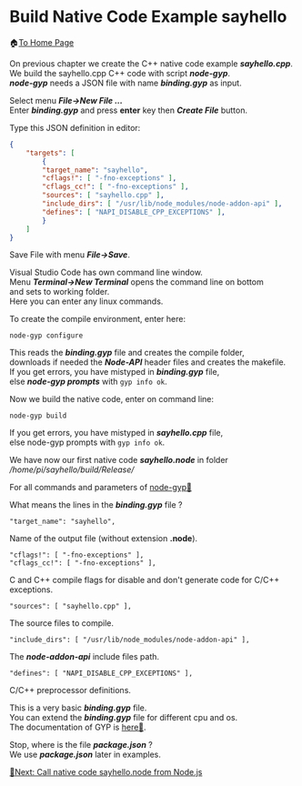 # Build Native Code Example sayhello
🏠[To Home Page](README.md)

On previous chapter we create the C++ native code example ***sayhello.cpp***.<br>
We build the sayhello.cpp C++ code with script ***node-gyp***.<br>
***node-gyp*** needs a JSON file with name ***binding.gyp*** as input.<br>

Select menu ***File->New File ...***<br>
Enter ***binding.gyp*** and press **enter** key then ***Create File*** button.<br>

Type this JSON definition in editor:

```JSON
{
    "targets": [
        {
        "target_name": "sayhello",
        "cflags!": [ "-fno-exceptions" ],
        "cflags_cc!": [ "-fno-exceptions" ],
        "sources": [ "sayhello.cpp" ],
        "include_dirs": [ "/usr/lib/node_modules/node-addon-api" ],
        "defines": [ "NAPI_DISABLE_CPP_EXCEPTIONS" ],
        }
    ]
}
```
Save File with menu ***File->Save***.

Visual Studio Code has own command line window.<br>
Menu ***Terminal->New Terminal*** opens the command line on bottom<br>
and sets to working folder.<br>
Here you can enter any linux commands.<br>

To create the compile environment, enter here:<br>
```
node-gyp configure
```
This reads the ***binding.gyp*** file and creates the compile folder,<br>
downloads if needed the ***Node-API*** header files and creates the makefile.<br>
If you get errors, you have mistyped in ***binding.gyp*** file,<br>
else ***node-gyp prompts*** with ```gyp info ok```.<br>

Now we build the native code, enter on command line:
```
node-gyp build
```
If you get errors, you have mistyped in ***sayhello.cpp*** file,<br>
else node-gyp prompts with ```gyp info ok```.<br>

We have now our first native code ***sayhello.node*** in folder<br>
*/home/pi/sayhello/build/Release/*

For all commands and parameters of [node-gyp📌](https://github.com/nodejs/node-gyp)

What means the lines in the ***binding.gyp*** file ?

```
"target_name": "sayhello",
```
Name of the output file (without extension **.node**).
```
"cflags!": [ "-fno-exceptions" ],
"cflags_cc!": [ "-fno-exceptions" ],
```
C and C++ compile flags for disable and don't generate code for C/C++ exceptions.<br>
```
"sources": [ "sayhello.cpp" ],
```
The source files to compile.<br>
```
"include_dirs": [ "/usr/lib/node_modules/node-addon-api" ],
```
The ***node-addon-api*** include files path.  
```
"defines": [ "NAPI_DISABLE_CPP_EXCEPTIONS" ],
```
C/C++ preprocessor definitions.<br>

This is a very basic ***binding.gyp*** file.<br>
You can extend the ***binding.gyp*** file for different cpu and os.<br>
The documentation of GYP is [here📌](https://gyp.gsrc.io/docs/UserDocumentation.md).<br>

Stop, where is the file ***package.json*** ?<br>
We use ***package.json*** later in examples.<br>

[🧾Next: Call native code sayhello.node from Node.js ](call.md)
